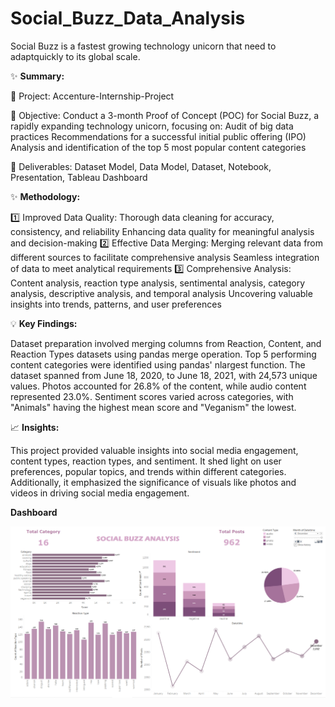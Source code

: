 # Social_Buzz_Data_Analysis
Social Buzz is a fastest growing technology unicorn that need to adaptquickly to its global scale.

✨ **Summary:**

🔹 Project: Accenture-Internship-Project

🔹 Objective: Conduct a 3-month Proof of Concept (POC) for Social Buzz, a rapidly expanding technology unicorn, focusing on:
Audit of big data practices
Recommendations for a successful initial public offering (IPO)
Analysis and identification of the top 5 most popular content categories

🔹 Deliverables: Dataset Model, Data Model, Dataset, Notebook, Presentation, Tableau Dashboard

✨ **Methodology:**

1️⃣ Improved Data Quality:
Thorough data cleaning for accuracy, consistency, and reliability
Enhancing data quality for meaningful analysis and decision-making
2️⃣ Effective Data Merging:
Merging relevant data from different sources to facilitate comprehensive analysis
Seamless integration of data to meet analytical requirements
3️⃣ Comprehensive Analysis:
Content analysis, reaction type analysis, sentimental analysis, category analysis, descriptive analysis, and temporal analysis
Uncovering valuable insights into trends, patterns, and user preferences

💡 **Key Findings:**

Dataset preparation involved merging columns from Reaction, Content, and Reaction Types datasets using pandas merge operation.
Top 5 performing content categories were identified using pandas' nlargest function.
The dataset spanned from June 18, 2020, to June 18, 2021, with 24,573 unique values.
Photos accounted for 26.8% of the content, while audio content represented 23.0%.
Sentiment scores varied across categories, with "Animals" having the highest mean score and "Veganism" the lowest.

📈 **Insights:**

This project provided valuable insights into social media engagement, content types, reaction types, and sentiment. It shed light on user preferences, popular topics, and trends within different categories. Additionally, it emphasized the significance of visuals like photos and videos in driving social media engagement.

**Dashboard**

![Social Buzz Dashboard](https://github.com/divyanshi14/Social_Buzz_Data_Analysis/blob/main/Social%20Buzz%20Dashboard.png)
